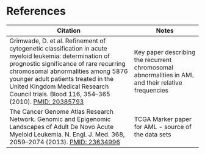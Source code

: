 References
==========

| Citation | Notes |
| -------- | ----- |
| Grimwade, D. et al. Refinement of cytogenetic classification in acute myeloid leukemia: determination of prognostic significance of rare recurring chromosomal abnormalities among 5876 younger adult patients treated in the United Kingdom Medical Research Council trials. Blood 116, 354–365 (2010). [PMID: 20385793](http://www.ncbi.nlm.nih.gov/pubmed/?term=20385793) | Key paper describing the recurrent chromosomal abnormalities in AML and their relative frequencies |
| The Cancer Genome Atlas Research Network. Genomic and Epigenomic Landscapes of Adult De Novo Acute Myeloid Leukemia. N. Engl. J. Med. 368, 2059–2074 (2013). [PMID: 23634996](http://www.ncbi.nlm.nih.gov/pubmed/?term=23634996) | TCGA Marker paper for AML - source of the data sets |
